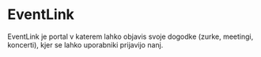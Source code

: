 # EventLink

EventLink je portal v katerem lahko objavis svoje dogodke (zurke, meetingi, koncerti), kjer se lahko uporabniki prijavijo nanj.


